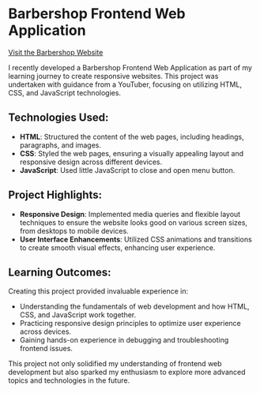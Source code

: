 # Barbershop Frontend Web Application
[Visit the Barbershop Website](https://gvram13541.github.io/barbershop/)

I recently developed a Barbershop Frontend Web Application as part of my learning journey to create responsive websites. This project was undertaken with guidance from a YouTuber, focusing on utilizing HTML, CSS, and JavaScript technologies.

## Technologies Used:
- **HTML**: Structured the content of the web pages, including headings, paragraphs, and images.
- **CSS**: Styled the web pages, ensuring a visually appealing layout and responsive design across different devices.
- **JavaScript**: Used little JavaScript to close and open menu button.

## Project Highlights:
- **Responsive Design**: Implemented media queries and flexible layout techniques to ensure the website looks good on various screen sizes, from desktops to mobile devices.
- **User Interface Enhancements**: Utilized CSS animations and transitions to create smooth visual effects, enhancing user experience.
  
## Learning Outcomes:
Creating this project provided invaluable experience in:
- Understanding the fundamentals of web development and how HTML, CSS, and JavaScript work together.
- Practicing responsive design principles to optimize user experience across devices.
- Gaining hands-on experience in debugging and troubleshooting frontend issues.

This project not only solidified my understanding of frontend web development but also sparked my enthusiasm to explore more advanced topics and technologies in the future.

